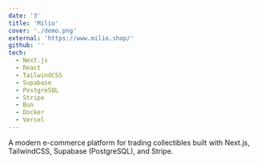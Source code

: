 ```yaml
---
date: '3'
title: 'Milio'
cover: './demo.png'
external: 'https://www.milio.shop/'
github: ''
tech:
  - Next.js
  - React
  - TailwindCSS
  - Supabase
  - PostgreSQL
  - Stripe
  - Bun
  - Docker
  - Vercel
---
```


A modern e-commerce platform for trading collectibles built with Next.js, TailwindCSS, Supabase (PostgreSQL), and Stripe.

